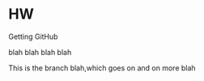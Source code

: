 # HW
Getting GitHub


blah blah blah blah 


This is the branch blah,which goes on and on 
more blah
